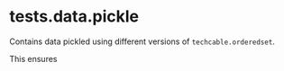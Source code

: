 # tests.data.pickle
Contains data pickled using different versions of `techcable.orderedset`.

This ensures

